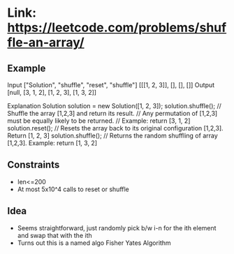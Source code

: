 # Link: <https://leetcode.com/problems/shuffle-an-array/>

## Example

Input
["Solution", "shuffle", "reset", "shuffle"]
[[[1, 2, 3]], [], [], []]
Output
[null, [3, 1, 2], [1, 2, 3], [1, 3, 2]]

Explanation
Solution solution = new Solution([1, 2, 3]);
solution.shuffle();    // Shuffle the array [1,2,3] and return its result.
                       // Any permutation of [1,2,3] must be equally likely to be returned.
                       // Example: return [3, 1, 2]
solution.reset();      // Resets the array back to its original configuration [1,2,3]. Return [1, 2, 3]
solution.shuffle();    // Returns the random shuffling of array [1,2,3]. Example: return [1, 3, 2]

## Constraints

- len<=200
- At most 5x10^4 calls to reset or shuffle

## Idea

- Seems straightforward, just randomly pick b/w i-n for the ith element and swap that with the ith
- Turns out this is a named algo Fisher Yates Algorithm

